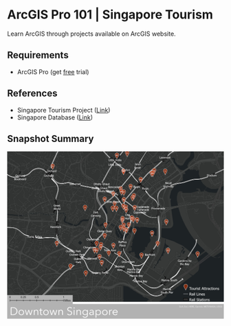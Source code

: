 # ArcGIS Pro 101 | Singapore Tourism

Learn ArcGIS through projects available on ArcGIS website.

## Requirements

- ArcGIS Pro (get [free](https://www.esri.com/en-us/lg/training-and-services/learn-arcgis-education-trial) trial)

## References

- Singapore Tourism Project ([Link](https://learn.arcgis.com/en/projects/get-started-with-arcgis-pro/))
- Singapore Database ([Link](https://www.arcgis.com/home/item.html?id=b6c521bf02fc46b8887c7af0d071b483))

## Snapshot Summary
<img src="Downtown_Singapore.jpg"></p>
